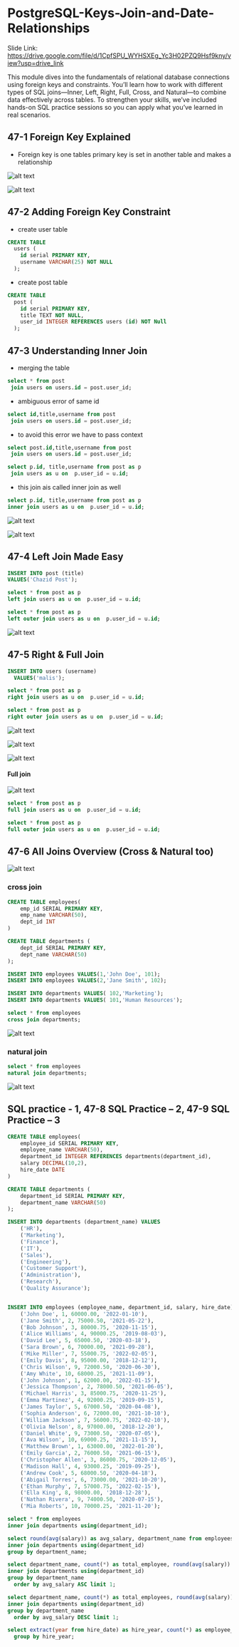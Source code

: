 # PostgreSQL-Keys-Join-and-Date-Relationships

Slide Link: https://drive.google.com/file/d/1CpfSPU_WYHSXEg_Yc3H02PZQ9Hsf9kny/view?usp=drive_link



This module dives into the fundamentals of relational database connections using foreign keys and constraints. You’ll learn how to work with different types of SQL joins—Inner, Left, Right, Full, Cross, and Natural—to combine data effectively across tables. To strengthen your skills, we’ve included hands-on SQL practice sessions so you can apply what you’ve learned in real scenarios.


## 47-1 Foreign Key Explained
- Foreign key is one tables primary key is set in another table and makes a relationship 

![alt text](image.png)

![alt text](image-1.png)

## 47-2 Adding Foreign Key Constraint

- create user table 

```sql 
CREATE TABLE
  users (
    id serial PRIMARY KEY,
    username VARCHAR(25) NOT NULL
  );
```

- create post table 

```sql
CREATE TABLE
  post (
    id serial PRIMARY KEY,
    title TEXT NOT NULL,
    user_id INTEGER REFERENCES users (id) NOT Null
  );
```

## 47-3 Understanding Inner Join
- merging the table

```sql
select * from post
 join users on users.id = post.user_id;
```

- ambiguous error of same id

```sql 
select id,title,username from post
 join users on users.id = post.user_id;
```

- to avoid this error we have to pass context 

```sql 
select post.id,title,username from post
 join users on users.id = post.user_id;
```

```sql 
select p.id, title,username from post as p
 join users as u on  p.user_id = u.id;
```

- this join ais called inner join as well 

```sql 
select p.id, title,username from post as p
inner join users as u on  p.user_id = u.id;
```
![alt text](image-2.png)

![alt text](image-3.png)


## 47-4 Left Join Made Easy

```sql 
INSERT INTO post (title)
VALUES('Chazid Post');

select * from post as p
left join users as u on  p.user_id = u.id;
```
```sql 
select * from post as p
left outer join users as u on  p.user_id = u.id;
```

![alt text](image-4.png)

## 47-5 Right & Full Join

```sql 
INSERT INTO users (username)
  VALUES('malis');

select * from post as p
right join users as u on  p.user_id = u.id;
```
```sql 
select * from post as p
right outer join users as u on  p.user_id = u.id;
```

![alt text](image-5.png)

![alt text](image-6.png)

![alt text](image-7.png)



#### Full join 

![alt text](image-8.png)

```sql 
select * from post as p
full join users as u on  p.user_id = u.id;
```

```sql 
select * from post as p
full outer join users as u on  p.user_id = u.id;
```

## 47-6 All Joins Overview (Cross & Natural too)

![alt text](image-9.png)

### cross join 

```sql 
CREATE TABLE employees(
    emp_id SERIAL PRIMARY KEY,
    emp_name VARCHAR(50),
    dept_id INT
)

CREATE TABLE departments (
    dept_id SERIAL PRIMARY KEY,
    dept_name VARCHAR(50)
);

INSERT INTO employees VALUES(1,'John Doe', 101);
INSERT INTO employees VALUES(2,'Jane Smith', 102);

INSERT INTO departments VALUES( 102,'Marketing');
INSERT INTO departments VALUES( 101,'Human Resources');

select * from employees 
cross join departments;
```

![alt text](image-11.png)

### natural join 

```sql 
select * from employees 
natural join departments;
```

![alt text](image-12.png)

## SQL practice - 1, 47-8 SQL Practice –  2, 47-9 SQL Practice –  3

```sql 
CREATE TABLE employees(
    employee_id SERIAL PRIMARY KEY,
    employee_name VARCHAR(50),
    department_id INTEGER REFERENCES departments(department_id),
    salary DECIMAL(10,2),
    hire_date DATE
)

CREATE TABLE departments (
    department_id SERIAL PRIMARY KEY,
    department_name VARCHAR(50)
);

INSERT INTO departments (department_name) VALUES
    ('HR'),
    ('Marketing'),
    ('Finance'),
    ('IT'),
    ('Sales'),
    ('Engineering'),
    ('Customer Support'),
    ('Administration'),
    ('Research'),
    ('Quality Assurance');


INSERT INTO employees (employee_name, department_id, salary, hire_date) VALUES
    ('John Doe', 1, 60000.00, '2022-01-10'),
    ('Jane Smith', 2, 75000.50, '2021-05-22'),
    ('Bob Johnson', 3, 80000.75, '2020-11-15'),
    ('Alice Williams', 4, 90000.25, '2019-08-03'),
    ('David Lee', 5, 65000.50, '2020-03-18'),
    ('Sara Brown', 6, 70000.00, '2021-09-28'),
    ('Mike Miller', 7, 55000.75, '2022-02-05'),
    ('Emily Davis', 8, 95000.00, '2018-12-12'),
    ('Chris Wilson', 9, 72000.50, '2020-06-30'),
    ('Amy White', 10, 68000.25, '2021-11-09'),
    ('John Johnson', 1, 62000.00, '2022-01-15'),
    ('Jessica Thompson', 2, 78000.50, '2021-06-05'),
    ('Michael Harris', 3, 85000.75, '2020-11-25'),
    ('Emma Martinez', 4, 92000.25, '2019-09-15'),
    ('James Taylor', 5, 67000.50, '2020-04-08'),
    ('Sophia Anderson', 6, 72000.00, '2021-10-10'),
    ('William Jackson', 7, 56000.75, '2022-02-10'),
    ('Olivia Nelson', 8, 97000.00, '2018-12-20'),
    ('Daniel White', 9, 73000.50, '2020-07-05'),
    ('Ava Wilson', 10, 69000.25, '2021-11-15'),
    ('Matthew Brown', 1, 63000.00, '2022-01-20'),
    ('Emily Garcia', 2, 76000.50, '2021-06-15'),
    ('Christopher Allen', 3, 86000.75, '2020-12-05'),
    ('Madison Hall', 4, 93000.25, '2019-09-25'),
    ('Andrew Cook', 5, 68000.50, '2020-04-18'),
    ('Abigail Torres', 6, 73000.00, '2021-10-20'),
    ('Ethan Murphy', 7, 57000.75, '2022-02-15'),
    ('Ella King', 8, 98000.00, '2018-12-28'),
    ('Nathan Rivera', 9, 74000.50, '2020-07-15'),
    ('Mia Roberts', 10, 70000.25, '2021-11-20');

select * from employees
inner join departments using(department_id);

select round(avg(salary)) as avg_salary, department_name from employees
inner join departments using(department_id)
group by department_name;

select department_name, count(*) as total_employee, round(avg(salary)) as avg_salary from employees
inner join departments using(department_id)
group by department_name
  order by avg_salary ASC limit 1;

select department_name, count(*) as total_employees, round(avg(salary)) as avg_salary from employees
inner join departments using(department_id)
group by department_name
  order by avg_salary DESC limit 1;

select extract(year from hire_date) as hire_year, count(*) as employee_hired from employees
  group by hire_year;
```